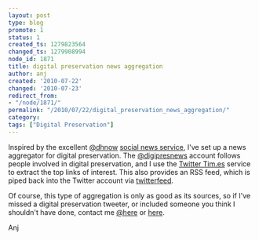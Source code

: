 ```yaml
---
layout: post
type: blog
promote: 1
status: 1
created_ts: 1279823564
changed_ts: 1279908994
node_id: 1871
title: digital preservation news aggregation
author: anj
created: '2010-07-22'
changed: '2010-07-23'
redirect_from:
- "/node/1871/"
permalink: "/2010/07/22/digital_preservation_news_aggregation/"
category:
tags: ["Digital Preservation"]
---
```

Inspired by the excellent <a href="http://twitter.com/dhnow">@dhnow</a> <a href="http://digitalhumanitiesnow.org/about/">social news service</a>, I've set up a news aggregator for digital preservation. The <a href="http://twitter.com/digipresnews">@digipresnews</a> account follows people involved in digital preservation, and I use the <a href="http://twittertim.es/digipresnews">Twitter Tim.es</a> service to extract the top links of interest. This also provides an RSS feed, which is piped back into the Twitter account via <a href="http://twitterfeed.com/">twitterfeed</a>.

Of course, this type of aggregation is only as good as its sources, so if I've missed a digital preservation tweeter, or included someone you think I shouldn't have done, contact me <a href="http://twitter.com/lovelycode">@here</a> or <a href="/contact">here</a>.

Anj
